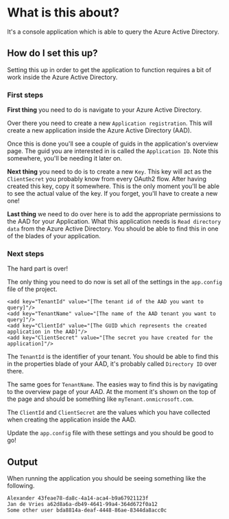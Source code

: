# What is this about?

It's a console application which is able to query the Azure Active Directory.

## How do I set this up?

Setting this up in order to get the application to function requires a bit of work inside the Azure Active Directory.

### First steps

**First thing** you need to do is navigate to your Azure Active Directory.

Over there you need to create a new `Application registration`. 
This will create a new application inside the Azure Active Directory (AAD).

Once this is done you'll see a couple of guids in the application's overview page. The guid you are interested in is called the `Application ID`. Note this somewhere, you'll be needing it later on.

**Next thing** you need to do is to create a new `Key`. 
This key will act as the `ClientSecret` you probably know from every OAuth2 flow. 
After having created this key, copy it somewhere. This is the only moment you'll be able to see the actual value of the key. 
If you forget, you'll have to create a new one!

**Last thing** we need to do over here is to add the appropriate permissions to the AAD for your Application.
What this application needs is `Read directory data` from the Azure Active Directory. 
You should be able to find this in one of the blades of your application.

### Next steps

The hard part is over!

The only thing you need to do now is set all of the settings in the `app.config` file of the project.

	<add key="TenantId" value="[The tenant id of the AAD you want to query]"/>
	<add key="TenantName" value="[The name of the AAD tenant you want to query]"/>
	<add key="ClientId" value="[The GUID which represents the created application in the AAD]"/>
	<add key="ClientSecret" value="[The secret you have created for the application]"/>

The `TenantId` is the identifier of your tenant. You should be able to find this in the properties blade of your AAD, it's probably called `Directory ID` over there.

The same goes for `TenantName`. The easies way to find this is by navigating to the overview page of your AAD. At the moment it's shown on the top of the page and should be something like `myTenant.onmicrosoft.com`.

The `ClientId` and `ClientSecret` are the values which you have collected when creating the application inside the AAD.

Update the `app.config` file with these settings and you should be good to go!

## Output

When running the application you should be seeing something like the following.

	Alexander 43feae78-da8c-4a14-aca4-b9a67921123f
	Jan de Vries a62d8a6a-db49-4641-99a4-364d672f0a12
	Some other user bda8814a-deaf-4448-86ae-8344da8acc0c
